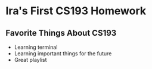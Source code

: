 # Ira's First CS193 Homework

## Favorite Things About CS193
- Learning terminal
- Learning important things for the future
- Great playlist
